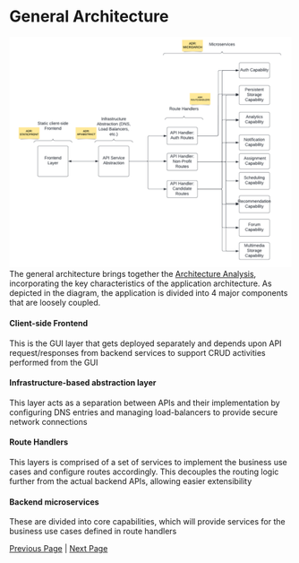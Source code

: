 # General Architecture

![GeneralArchitecture](assets/generalarchitecture.png)
The general architecture brings together the [Architecture Analysis](./Solution/ArchAnalysis.md), incorporating the key characteristics of the application architecture. As depicted in the diagram, the application is divided into 4 major components that are loosely coupled.

#### Client-side Frontend
This is the GUI layer that gets deployed separately and depends upon API request/responses from backend services to support CRUD activities performed from the GUI

#### Infrastructure-based abstraction layer
This layer acts as a separation between APIs and their implementation by configuring DNS entries and managing load-balancers to provide secure network connections

#### Route Handlers
This layers is comprised of a set of services to implement the business use cases and configure routes accordingly. This decouples the routing logic further from the actual backend APIs, allowing easier extensibility

#### Backend microservices
These are divided into core capabilities, which will provide services for the business use cases defined in route handlers

[Previous Page](./Solution/ArchAnalysis.md) | [Next Page](./Solution/DetailedArch.md)
